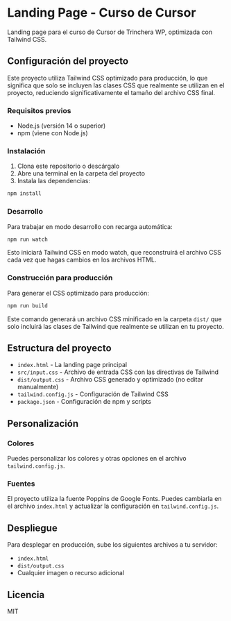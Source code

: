 # Landing Page - Curso de Cursor

Landing page para el curso de Cursor de Trinchera WP, optimizada con Tailwind CSS.

## Configuración del proyecto

Este proyecto utiliza Tailwind CSS optimizado para producción, lo que significa que solo se incluyen las clases CSS que realmente se utilizan en el proyecto, reduciendo significativamente el tamaño del archivo CSS final.

### Requisitos previos

- Node.js (versión 14 o superior)
- npm (viene con Node.js)

### Instalación

1. Clona este repositorio o descárgalo
2. Abre una terminal en la carpeta del proyecto
3. Instala las dependencias:

```bash
npm install
```

### Desarrollo

Para trabajar en modo desarrollo con recarga automática:

```bash
npm run watch
```

Esto iniciará Tailwind CSS en modo watch, que reconstruirá el archivo CSS cada vez que hagas cambios en los archivos HTML.

### Construcción para producción

Para generar el CSS optimizado para producción:

```bash
npm run build
```

Este comando generará un archivo CSS minificado en la carpeta `dist/` que solo incluirá las clases de Tailwind que realmente se utilizan en tu proyecto.

## Estructura del proyecto

- `index.html` - La landing page principal
- `src/input.css` - Archivo de entrada CSS con las directivas de Tailwind
- `dist/output.css` - Archivo CSS generado y optimizado (no editar manualmente)
- `tailwind.config.js` - Configuración de Tailwind CSS
- `package.json` - Configuración de npm y scripts

## Personalización

### Colores

Puedes personalizar los colores y otras opciones en el archivo `tailwind.config.js`.

### Fuentes

El proyecto utiliza la fuente Poppins de Google Fonts. Puedes cambiarla en el archivo `index.html` y actualizar la configuración en `tailwind.config.js`.

## Despliegue

Para desplegar en producción, sube los siguientes archivos a tu servidor:

- `index.html`
- `dist/output.css`
- Cualquier imagen o recurso adicional

## Licencia

MIT 